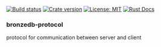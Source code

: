 [![Build status](https://img.shields.io/travis/Hexilee/BronzeDB/master.svg)](https://travis-ci.org/Hexilee/BronzeDB)
[![Crate version](https://img.shields.io/crates/v/bronzedb-protocol.svg)](https://crates.io/crates/bronzedb-protocol)
[![License: MIT](https://img.shields.io/badge/License-MIT-yellow.svg)](https://github.com/Hexilee/BronzeDB/blob/master/LICENSE)
[![Rust Docs](https://docs.rs/bronzedb-protocol/badge.svg)](https://docs.rs/bronzedb-protocol)

### bronzedb-protocol

protocol for communication between server and client